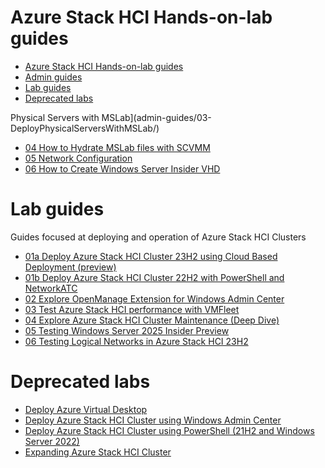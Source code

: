 # Azure Stack HCI Hands-on-lab guides

<!-- TOC -->

- [Azure Stack HCI Hands-on-lab guides](#azure-stack-hci-hands-on-lab-guides)
- [Admin guides](#admin-guides)
- [Lab guides](#lab-guides)
- [Deprecated labs](#deprecated-labs)

<!-- /TOC -->Physical Servers with MSLab](admin-guides/03-DeployPhysicalServersWithMSLab/)
* [04 How to Hydrate MSLab files with SCVMM](admin-guides/04-HydrateMSLab%2BSCVMM/)
* [05 Network Configuration](admin-guides/05-NetworkConfiguration/)
* [06 How to Create Windows Server Insider VHD](admin-guides/06-HowToCreateWindowsServerInsiderVHD/)

# Lab guides

Guides focused at deploying and operation of Azure Stack HCI Clusters

* [01a Deploy Azure Stack HCI Cluster 23H2 using Cloud Based Deployment (preview)](lab-guides/01a-DeployAzureStackHCICluster-CloudBasedDeployment/)
* [01b Deploy Azure Stack HCI Cluster 22H2 with PowerShell and NetworkATC](lab-guides/01b-DeployAzureStackHCICluster22H2-PowerShell-NetATC/)
* [02 Explore OpenManage Extension for Windows Admin Center](lab-guides/02-OpenManageExtensionForWAC/)
* [03 Test Azure Stack HCI performance with VMFleet](lab-guides/03-TestPerformanceWithVMFleet/)
* [04 Explore Azure Stack HCI Cluster Maintenance (Deep Dive)](lab-guides/04-AzSHCIClusterMaintenanceDeepDive/)
* [05 Testing Windows Server 2025 Insider Preview](lab-guides/05-TestingWindowsServerInsider/)
* [06 Testing Logical Networks in Azure Stack HCI 23H2](lab-guides/06-TestingLogicalNetworks/)

# Deprecated labs

* [Deploy Azure Virtual Desktop](deprecated/DeployAVDonAzureStackHCI/)
* [Deploy Azure Stack HCI Cluster using Windows Admin Center](deprecated/DeployAzureStackHCICluster-WAC/)
* [Deploy Azure Stack HCI Cluster using PowerShell (21H2 and Windows Server 2022)](deprecated/DeployAzureStackHCICluster21H2-PowerShell/)
* [Expanding Azure Stack HCI Cluster](deprecated/ExpandingAzureStackHCICluster/)